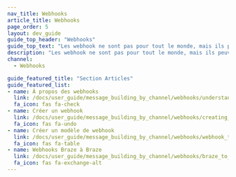 ```yaml
---
nav_title: Webhooks
article_title: Webhooks
page_order: 5
layout: dev_guide
guide_top_header: "Webhooks"
guide_top_text: "Les webhook ne sont pas pour tout le monde, mais ils peuvent être utilisés pour presque tout ! Consultez les articles suivants et ayez des envois flexibles."
description: "Les webhook ne sont pas pour tout le monde, mais ils peuvent être utilisés pour presque tout ! Consultez les articles dont les liens sont ici pour avoir des envois flexibles."
channel:
  - Webhooks

guide_featured_title: "Section Articles"
guide_featured_list:
- name: À propos des webhooks
  link: /docs/user_guide/message_building_by_channel/webhooks/understanding_webhooks/
  fa_icon: fas fa-check
- name: Créer un webhook
  link: /docs/user_guide/message_building_by_channel/webhooks/creating_a_webhook/
  fa_icon: fas fa-undo
- name: Créer un modèle de webhook
  link: /docs/user_guide/message_building_by_channel/webhooks/webhook_template/
  fa_icon: fas fa-table
- name: Webhooks Braze à Braze
  link: /docs/user_guide/message_building_by_channel/webhooks/braze_to_braze_webhooks/
  fa_icon: fas fa-exchange-alt
---
```


